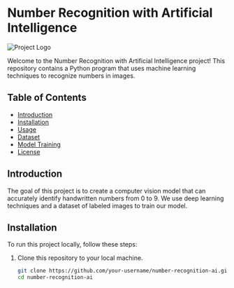 # Number Recognition with Artificial Intelligence

![Project Logo](logo.png) <!-- Si tienes un logo, puedes incluirlo aquí -->

Welcome to the Number Recognition with Artificial Intelligence project! This repository contains a Python program that uses machine learning techniques to recognize numbers in images.

## Table of Contents
- [Introduction](#introduction)
- [Installation](#installation)
- [Usage](#usage)
- [Dataset](#dataset)
- [Model Training](#model-training)
- [License](#license)

## Introduction

The goal of this project is to create a computer vision model that can accurately identify handwritten numbers from 0 to 9. We use deep learning techniques and a dataset of labeled images to train our model.

## Installation

To run this project locally, follow these steps:

1. Clone this repository to your local machine.
   ```bash
   git clone https://github.com/your-username/number-recognition-ai.git
   cd number-recognition-ai
